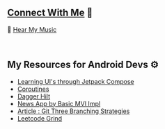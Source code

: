 
## [Connect With Me](https://linktr.ee/utkarsh06) 💬

 🎵 [Hear My Music](https://www.youtube.com/c/Muzikarsh)

<br>

## My Resources for Android Devs ⚙️
- [Learning UI's through Jetpack Compose ](https://github.com/utkarsh006/Learning-Jetpack-Compose-)
- [Coroutines](https://github.com/utkarsh006/Coroutines-Kotlin)
- [Dagger Hilt](https://github.com/utkarsh006/Dagger-Hilt-Tutorial)
- [News App by Basic MVI Impl](https://github.com/utkarsh006/News-App-MVI)
- [Article : Git Three Branching Strategies](https://medium.com/@utkarsh06/git-3-branching-strategy-9e4c6a4a770d)
- [Leetcode Grind](https://github.com/utkarsh006/LeetCode-Grind)
